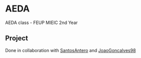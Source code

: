 # AEDA
AEDA class - FEUP MIEIC 2nd Year

## Project
Done in collaboration with [SantosAntero](https://github.com/SantosAntero) and [JoaoGoncalves98](https://github.com/JoaoGoncalves98)
